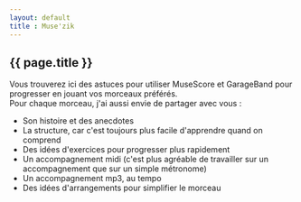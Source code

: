 ```yaml
---
layout: default
title : Muse'zik
---
```

## {{ page.title }}


Vous trouverez ici des astuces pour utiliser MuseScore et GarageBand pour progresser en jouant vos morceaux préférés.  
Pour chaque morceau, j'ai aussi envie de partager avec vous :
* Son histoire et des anecdotes
* La structure, car c'est toujours plus facile d'apprendre quand on comprend
* Des idées d'exercices pour progresser plus rapidement
* Un accompagnement midi (c'est plus agréable de travailler sur un accompagnement que sur un simple métronome)
* Un accompagnement mp3, au tempo 
* Des idées d'arrangements pour simplifier le morceau


